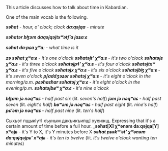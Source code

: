 This article discusses how to talk about time in Kabardian.

One of the main vocab is the following.

**_səħat_** - _hour, o' clock_; _clock_
**_daːqəjqa_** - _minute_


**_səħatər bɮəm daqəjqəjtxʷətʃʼa jaʑaːɕ_**


**_səħat daːpɕa χʷaː_** - _what time is it_

**_zə səħat χʷaːɕ_** - _it's one o'clock_
**_səħatəjtʼ χʷaːɕ_** - _it's two o'clock_
**_səħatəjɕ χʷaːɕ_** - _it's three o'clock_
**_səħatəjpɬʼ χʷaːɕ_** - _it's four o'clock_
**_səħatəjtxʷ χʷaːɕ_** - _it's five o'clock_
**_səħatəjx χʷaːɕ_** - _it's six o'clock_
**_səħatəjbɮ χʷaːɕ_** - _it's seven o'clock_
**_pʃaddʒəʑər səħatəj χʷaːɕ_** - _it's eight o'clock in the morning/a.m._
**_pɕəħaɕħar səħatəj χʷaːɕ_** - _it's eight o'clock in the evening/p.m._
**_səħatəjbʁʷ χʷaːɕ_** - _it's nine o'clock_

**_bɮam jə nəqʷaɕ_** - _half past six_ (lit. _seven's half_)
**_jəm jə nəqʷaɕ_** - _half past seven_ (lit. _eight's half_)
**_bʁʷəm jə nəqʷaɕ_** - _half past eight_ (lit. _nine's half_)
**_pɕʼəm jə nəqʷaɕ_** - _half past nine_ (lit. _ten's half_)

Сыхьэт пщыкӀутӀ хъуным дакъикъипщӀ хуеижщ.
Expressing that it's a certain amount of time before a full hour.
**_səħat[X] χʷənəm daːqəjqa[Y] xʷajɕ** - it's Y to X, it's Y minutes before X
**_səħat pɕəkʷʼətʼ χʷənəm daːqəjqəjpɕʼ xʷajɕ_** - _it's ten to twelve_ (lit. _it's twelve o'clock wanting ten minutes_)